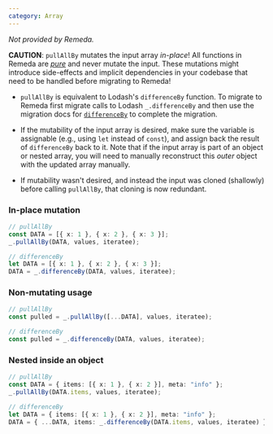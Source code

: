 ```yaml
---
category: Array
---
```


_Not provided by Remeda._

**CAUTION**: `pullAllBy` mutates the input array _in-place_! All functions in
Remeda are [_pure_](https://en.wikipedia.org/wiki/Pure_function) and never
mutate the input. These mutations might introduce side-effects and implicit
dependencies in your codebase that need to be handled before migrating to
Remeda!

- `pullAllBy` is equivalent to Lodash's `differenceBy` function. To migrate to
  Remeda first migrate calls to Lodash `_.differenceBy` and then use the
  migration docs for [`differenceBy`](/migrate/lodash#differenceBy) to complete
  the migration.

- If the mutability of the input array is desired, make sure the variable is
  assignable (e.g., using `let` instead of `const`), and assign back the result
  of `differenceBy` back to it. Note that if the input array is part of an
  object or nested array, you will need to manually reconstruct this _outer_
  object with the updated array manually.

- If mutability wasn't desired, and instead the input was cloned (shallowly)
  before calling `pullAllBy`, that cloning is now redundant.

### In-place mutation

```ts
// pullAllBy
const DATA = [{ x: 1 }, { x: 2 }, { x: 3 }];
_.pullAllBy(DATA, values, iteratee);

// differenceBy
let DATA = [{ x: 1 }, { x: 2 }, { x: 3 }];
DATA = _.differenceBy(DATA, values, iteratee);
```

### Non-mutating usage

```ts
// pullAllBy
const pulled = _.pullAllBy([...DATA], values, iteratee);

// differenceBy
const pulled = _.differenceBy(DATA, values, iteratee);
```

### Nested inside an object

```ts
// pullAllBy
const DATA = { items: [{ x: 1 }, { x: 2 }], meta: "info" };
_.pullAllBy(DATA.items, values, iteratee);

// differenceBy
let DATA = { items: [{ x: 1 }, { x: 2 }], meta: "info" };
DATA = { ...DATA, items: _.differenceBy(DATA.items, values, iteratee) };
```
